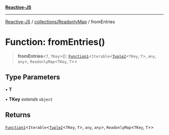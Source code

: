 [**Reactive-JS**](../../../README.md)

***

[Reactive-JS](../../../README.md) / [collections/ReadonlyMap](../README.md) / fromEntries

# Function: fromEntries()

> **fromEntries**\<`T`, `TKey`\>(): [`Function1`](../../../functions/type-aliases/Function1.md)\<`Iterable`\<[`Tuple2`](../../../functions/type-aliases/Tuple2.md)\<`TKey`, `T`\>, `any`, `any`\>, `ReadonlyMap`\<`TKey`, `T`\>\>

## Type Parameters

• **T**

• **TKey** *extends* `object`

## Returns

[`Function1`](../../../functions/type-aliases/Function1.md)\<`Iterable`\<[`Tuple2`](../../../functions/type-aliases/Tuple2.md)\<`TKey`, `T`\>, `any`, `any`\>, `ReadonlyMap`\<`TKey`, `T`\>\>
